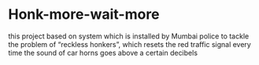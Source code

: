 # Honk-more-wait-more
this project based on system which is  installed by Mumbai police  to tackle the problem of “reckless honkers”, which resets the red traffic signal every time the sound of car horns goes above a certain  decibels
